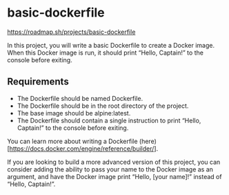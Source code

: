 # basic-dockerfile

https://roadmap.sh/projects/basic-dockerfile

In this project, you will write a basic Dockerfile to create a Docker image. When this Docker image is run, it should print “Hello, Captain!” to the console before exiting.

## Requirements
- The Dockerfile should be named Dockerfile.
- The Dockerfile should be in the root directory of the project.
- The base image should be alpine:latest.
- The Dockerfile should contain a single instruction to print “Hello, Captain!” to the console before exiting.

You can learn more about writing a Dockerfile (here)[https://docs.docker.com/engine/reference/builder/].

If you are looking to build a more advanced version of this project, you can consider adding the ability to pass your name to the Docker image as an argument, and have the Docker image print “Hello, [your name]!” instead of “Hello, Captain!”.
